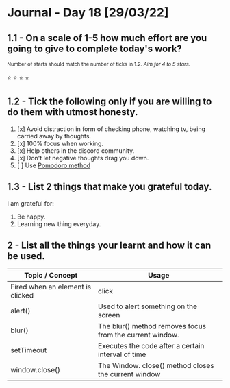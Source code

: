 # Journal - Day 18 [29/03/22]

<!-- ctrl + k v - to preview the .md file  -->

## 1.1 - On a scale of 1-5 how much effort are you going to give to complete today's work?

<small>Number of starts should match the number of ticks in <a>1.2.</a> _Aim for 4 to 5 stars._</small>

<!-- if the :star: emoji doesn't appear in the preview then add the extension Markdown Emoji by Matt Bierner -->

:star: :star: :star: :star:

## 1.2 - Tick the following only if you are willing to do them with utmost honesty.

<!-- [x] to tick -->

1. [x] Avoid distraction in form of checking phone, watching tv, being carried away by thoughts.
2. [x] 100% focus when working.
3. [x] Help others in the discord community.
4. [x] Don't let negative thoughts drag you down.
5. [ ] Use [Pomodoro method](https://pomodoro-tracker.com/)

## 1.3 - List 2 things that make you grateful today.

I am grateful for:

1. Be happy.
2. Learning new thing everyday.

## 2 - List all the things your learnt and how it can be used.

<!-- [Example]: git add - can be used to add affected files in the staging area before commit. -->

| Topic / Concept                  | Usage                                                    |
| -------------------------------- | -------------------------------------------------------- |
| Fired when an element is clicked | click                                                    |
| alert()                          | Used to alert something on the screen                    |
| blur()                           | The blur() method removes focus from the current window. |
| setTimeout                       | Executes the code after a certain interval of time       |
| window.close()                   | The Window. close() method closes the current window     |
